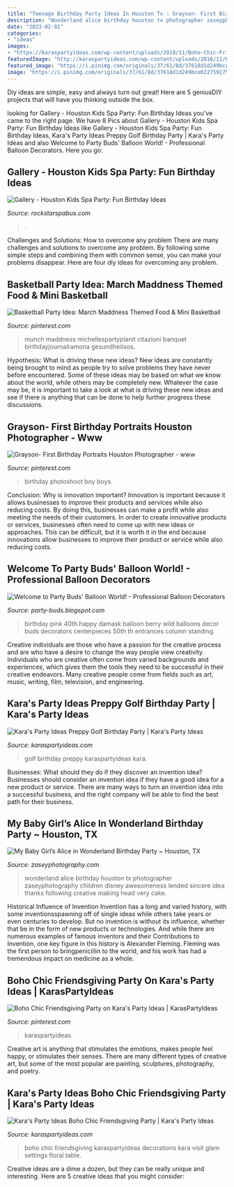 ```yaml
---
title: "Teenage Birthday Party Ideas In Houston Tx : Grayson- First Birthday Portraits Houston Photographer"
description: "Wonderland alice birthday houston tx photographer zaseyphotography children disney awesomeness lended sincere idea thanks following creative making head very cake"
date: "2023-02-01"
categories:
- "ideas"
images:
- "https://karaspartyideas.com/wp-content/uploads/2018/11/Boho-Chic-Friendsgiving-Party-via-Karas-Party-Ideas-KarasPartyIdeas.com7_.jpg"
featuredImage: "http://karaspartyideas.com/wp-content/uploads/2016/11/Preppy-Golf-Birthday-Party-via-Karas-Party-Ideas-KarasPartyIdeas.com13.jpeg"
featured_image: "https://i.pinimg.com/originals/37/61/8d/37618d1d249bce022759175535cd7657.png"
image: "https://i.pinimg.com/originals/37/61/8d/37618d1d249bce022759175535cd7657.png"
---
```



Diy ideas are simple, easy and always turn out great! Here are 5 geniusDIY projects that will have you thinking outside the box.

	

		
looking for Gallery - Houston Kids Spa Party: Fun Birthday Ideas you've came to the right page. We have 8 Pics about Gallery - Houston Kids Spa Party: Fun Birthday Ideas like Gallery - Houston Kids Spa Party: Fun Birthday Ideas, Kara&#039;s Party Ideas Preppy Golf Birthday Party | Kara&#039;s Party Ideas and also Welcome to Party Buds&#039; Balloon World! - Professional Balloon Decorators. Here you go:
		
    
## Gallery - Houston Kids Spa Party: Fun Birthday Ideas

<img loading=lazy src="http://rockstarspabus.com/wp-content/uploads/2019/05/rockstarspabus-photo-gallery-party-near-katy-mills-mall.jpg" onerror="this.onerror=null;this.src='https://tse4.mm.bing.net/th?id=OIP.2t_wq2_-ia0-QrQtE5dUAgHaE8&amp;pid=15.1';" alt="Gallery - Houston Kids Spa Party: Fun Birthday Ideas">

_Source: rockstarspabus.com_

>. 

	

Challenges and Solutions: How to overcome any problem
There are many challenges and solutions to overcome any problem. By following some simple steps and combining them with common sense, you can make your problems disappear. Here are four diy ideas for overcoming any problem.

    
## Basketball Party Idea: March Maddness Themed Food &amp; Mini Basketball

<img loading=lazy src="https://i.pinimg.com/originals/37/61/8d/37618d1d249bce022759175535cd7657.png" onerror="this.onerror=null;this.src='https://tse1.mm.bing.net/th?id=OIP.TfK5oz1UZTAnhlviDm5_XwHaLH&amp;pid=15.1';" alt="Basketball Party Idea: March Maddness Themed Food &amp; Mini Basketball">

_Source: pinterest.com_

>munch maddness michellespartyplanit citazioni banquet birthdayjournalramona gesundheitsos. 

	

Hypothesis: What is driving these new ideas?
New ideas are constantly being brought to mind as people try to solve problems they have never before encountered. Some of these ideas may be based on what we know about the world, while others may be completely new. Whatever the case may be, it is important to take a look at what is driving these new ideas and see if there is anything that can be done to help further progress these discussions.

    
## Grayson- First Birthday Portraits Houston Photographer - Www

<img loading=lazy src="https://i.pinimg.com/736x/f2/df/25/f2df25cee899defb4dd6366d3cb71f18.jpg" onerror="this.onerror=null;this.src='https://tse4.mm.bing.net/th?id=OIP.BqNl2w6Wyw5Cr3Q6Ctb21QHaLG&amp;pid=15.1';" alt="Grayson- First Birthday Portraits Houston Photographer - www">

_Source: pinterest.com_

>birthday photoshoot boy boys. 

	

Conclusion: Why is innovation important?
Innovation is important because it allows businesses to improve their products and services while also reducing costs. By doing this, businesses can make a profit while also meeting the needs of their customers. In order to create innovative products or services, businesses often need to come up with new ideas or approaches. This can be difficult, but it is worth it in the end because innovations allow businesses to improve their product or service while also reducing costs.

    
## Welcome To Party Buds&#039; Balloon World! - Professional Balloon Decorators

<img loading=lazy src="http://1.bp.blogspot.com/-_81brvMVPCg/T94zSX63LGI/AAAAAAAAANQ/dXI6eSFHAFo/s1600/IMG-20120616-01032.jpg" onerror="this.onerror=null;this.src='https://tse1.mm.bing.net/th?id=OIP.d6YtKksJ4jsn_gN-4K-2OwHaJ4&amp;pid=15.1';" alt="Welcome to Party Buds&#039; Balloon World! - Professional Balloon Decorators">

_Source: party-buds.blogspot.com_

>birthday pink 40th happy damask balloon berry wild balloons decor buds decorators centerpieces 50th th entrances column standing. 

	

Creative individuals are those who have a passion for the creative process and are who have a desire to change the way people view creativity. Individuals who are creative often come from varied backgrounds and experiences, which gives them the tools they need to be successful in their creative endeavors. Many creative people come from fields such as art, music, writing, film, television, and engineering.

    
## Kara&#039;s Party Ideas Preppy Golf Birthday Party | Kara&#039;s Party Ideas

<img loading=lazy src="http://karaspartyideas.com/wp-content/uploads/2016/11/Preppy-Golf-Birthday-Party-via-Karas-Party-Ideas-KarasPartyIdeas.com13.jpeg" onerror="this.onerror=null;this.src='https://tse4.mm.bing.net/th?id=OIP.RGlTLANT8ShuK_mr3CSl_gDIEs&amp;pid=15.1';" alt="Kara&#039;s Party Ideas Preppy Golf Birthday Party | Kara&#039;s Party Ideas">

_Source: karaspartyideas.com_

>golf birthday preppy karaspartyideas kara. 

	

Businesses: What should they do if they discover an invention idea?
Businesses should consider an invention idea if they have a good idea for a new product or service. There are many ways to turn an invention idea into a successful business, and the right company will be able to find the best path for their business.

    
## My Baby Girl’s Alice In Wonderland Birthday Party ~ Houston, TX

<img loading=lazy src="http://zaseyphotography.com/blog/wp-content/uploads/2010/09/bday13(pp_w900_h1350).jpg" onerror="this.onerror=null;this.src='https://tse4.mm.bing.net/th?id=OIP.Ll5MdvNZM5ssao9jcxK-ywHaLH&amp;pid=15.1';" alt="My Baby Girl’s Alice in Wonderland Birthday Party ~ Houston, TX">

_Source: zaseyphotography.com_

>wonderland alice birthday houston tx photographer zaseyphotography children disney awesomeness lended sincere idea thanks following creative making head very cake. 

	

Historical Influence of Invention
Invention has a long and varied history, with some inventionsspawning off of single ideas while others take years or even centuries to develop. But no invention is without its influence, whether that be in the form of new products or technologies. And while there are numerous examples of famous inventors and their Contributions to Invention, one key figure in this history is Alexander Fleming. Fleming was the first person to bringpenicillin to the world, and his work has had a tremendous impact on medicine as a whole.

    
## Boho Chic Friendsgiving Party On Kara&#039;s Party Ideas | KarasPartyIdeas

<img loading=lazy src="https://i.pinimg.com/originals/ae/f9/e3/aef9e32afdfbbbde64fa65271b29619c.jpg" onerror="this.onerror=null;this.src='https://tse1.mm.bing.net/th?id=OIP.9QJo2gcVfi7wxr3GpWBLigHaLH&amp;pid=15.1';" alt="Boho Chic Friendsgiving Party on Kara&#039;s Party Ideas | KarasPartyIdeas">

_Source: pinterest.com_

>karaspartyideas. 

	

Creative art is anything that stimulates the emotions, makes people feel happy, or stimulates their senses. There are many different types of creative art, but some of the most popular are painting, sculptures, photography, and poetry.

    
## Kara&#039;s Party Ideas Boho Chic Friendsgiving Party | Kara&#039;s Party Ideas

<img loading=lazy src="https://karaspartyideas.com/wp-content/uploads/2018/11/Boho-Chic-Friendsgiving-Party-via-Karas-Party-Ideas-KarasPartyIdeas.com7_.jpg" onerror="this.onerror=null;this.src='https://tse2.mm.bing.net/th?id=OIP.b-wxUcxhQwtEgj2RMDrXhgHaLH&amp;pid=15.1';" alt="Kara&#039;s Party Ideas Boho Chic Friendsgiving Party | Kara&#039;s Party Ideas">

_Source: karaspartyideas.com_

>boho chic friendsgiving karaspartyideas decorations kara visit glam settings floral table. 

	

Creative ideas are a dime a dozen, but they can be really unique and interesting. Here are 5 creative ideas that you might consider: 


